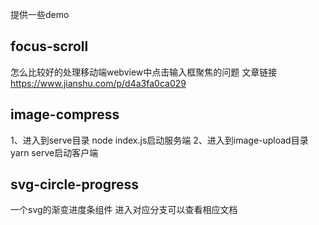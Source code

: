 提供一些demo

## focus-scroll
怎么比较好的处理移动端webview中点击输入框聚焦的问题
文章链接
https://www.jianshu.com/p/d4a3fa0ca029


## image-compress
1、进入到serve目录 node index.js启动服务端
2、进入到image-upload目录 yarn serve启动客户端

## svg-circle-progress
一个svg的渐变进度条组件
进入对应分支可以查看相应文档
